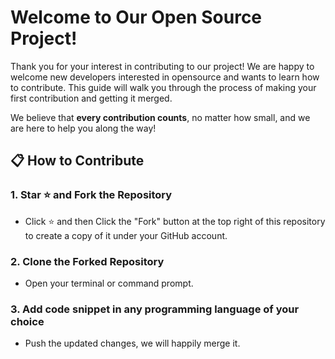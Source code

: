 # Welcome to Our Open Source Project!

Thank you for your interest in contributing to our project! We are happy to welcome new developers interested in opensource and wants to learn how to contribute. This guide will walk you through the process of making your first contribution and getting it merged.

We believe that **every contribution counts**, no matter how small, and we are here to help you along the way!

## 📋 How to Contribute

### 1. Star ⭐ and Fork the Repository
- Click ⭐ and then Click the "Fork" button at the top right of this repository to create a copy of it under your GitHub account.
  
### 2. Clone the Forked Repository
- Open your terminal or command prompt.

### 3. Add code snippet in any programming language of your choice
- Push the updated changes, we will happily merge it.
